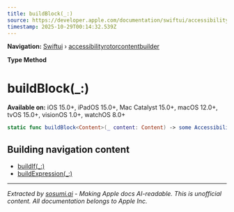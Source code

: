 ```yaml
---
title: buildBlock(_:)
source: https://developer.apple.com/documentation/swiftui/accessibilityrotorcontentbuilder/buildblock(_:)
timestamp: 2025-10-29T00:14:32.539Z
---
```


**Navigation:** [Swiftui](/documentation/swiftui) › [accessibilityrotorcontentbuilder](/documentation/swiftui/accessibilityrotorcontentbuilder)

**Type Method**

# buildBlock(_:)

**Available on:** iOS 15.0+, iPadOS 15.0+, Mac Catalyst 15.0+, macOS 12.0+, tvOS 15.0+, visionOS 1.0+, watchOS 8.0+

```swift
static func buildBlock<Content>(_ content: Content) -> some AccessibilityRotorContent where Content : AccessibilityRotorContent
```

## Building navigation content

- [buildIf(_:)](/documentation/swiftui/accessibilityrotorcontentbuilder/buildif(_:))
- [buildExpression(_:)](/documentation/swiftui/accessibilityrotorcontentbuilder/buildexpression(_:))

---

*Extracted by [sosumi.ai](https://sosumi.ai) - Making Apple docs AI-readable.*
*This is unofficial content. All documentation belongs to Apple Inc.*
